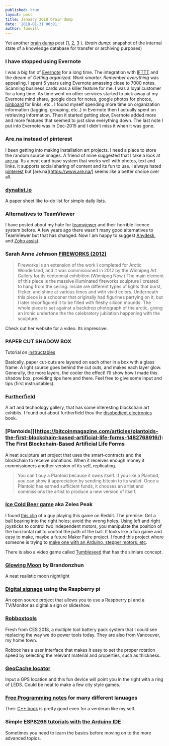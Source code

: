 ```yaml
---
published: true
layout: post
title: January 2018 brain dump
date: '2018-01-31 00:01'
author: funvill
---
```


Yet another [brain dump](https://en.wikipedia.org/wiki/Brain_dump) post ([1](https://blog.abluestar.com/notes-from-may_2017), [2](https://blog.abluestar.com/notes-from-april_2017), [3](https://blog.abluestar.com/notes-from-march_2017) ). (*brain dump:* snapshot of the internal state of a knowledge database for transfer or archiving purposes) 

### I have stopped using Evernote 
I was a big fan of [Evernote](https://evernote.com/) for a long time. The integration with [IFTTT](https://ifttt.com/) and the dream of *Getting organized. Work smarter. Remember everything* was appealing. I spent 5 years using Evernote amassing close to 7000 notes. Scanning business cards was a killer feature for me. I was a loyal customer for a long time. As time went on other services started to pick away at my Evernote mind share, google docs for notes, google photos for photos, [pinboard](https://pinboard.in/) for links, etc.. I found myself spending more time on organization information (tagging, grouping, etc..) in Evernote then I actually spent on retrieving information. Then it started getting slow, Evernote added more and more features that seemed to just slow everything down. The last note I put into Evernote was in Dec-2015 and I didn't miss it when it was gone. 

### Are.na instead of pinterest
I been getting into making installation art projects. I need a place to store the random source images. A friend of mine suggested that I take a look at [are.na](https://www.are.na/steven-smethurst). Its a neat card base system that works well with photos, text and links. it supports social sharing of content and its fun to use. I always hated [pinterest](https://www.pinterest.ca/) but [are.na](https://www.are.na/] seems like a better choice over all. 

### [dynalist.io](https://dynalist.io/)
A paper sheet like to-do list for simple daily lists. 

### Alternatives to TeamViewer
I have posted about my hate for [teamviewer](https://blog.abluestar.com/why-i-hate-teamviewer) and their horrible licence system before. A few years ago there wasn't many good alternatives to TeamViewer but that has changed. Now I am happy to suggest [Anydesk](https://anydesk.com/remote-desktop), and [Zoho assist](https://www.zoho.com/assist/). 

### Sarah Anne Johnson [FIREWORKS (2012)](http://sarahannejohnson.ca/works/fireworks-2012/) 
> Fireworks is an extension of the work I completed for Arctic Wonderland, and it was commissioned in 2012 by the Winnipeg Art Gallery for its centennial exhibition (Winnipeg Now.) The main element of this piece is the massive illuminated fireworks sculpture I created to hang from the ceiling. Inside are different types of lights that burst, flicker, and shine at various times and with vivid colors. Underneath this piece is a schooner that originally had figurines partying on it, but I later reconfigured it to be filled with fleshy silicon mounds. The whole piece is set against a backdrop photograph of the arctic, giving an ironic undertone the the celebratory jubilation happening with the sculpture.

Check out her website for a video. Its impressive. 

### PAPER CUT SHADOW BOX
Tutorial on [ instructables](http://www.instructables.com/id/Paper-Cut-Shadow-Box/)

Basically, paper cut-outs are layered on each other in a box with a glass frame. A light source goes behind the cut outs, and makes each layer glow. Generally, the more layers, the cooler the effect! I'll show how I made this shadow box, providing tips here and there. Feel free to give some input and tips (first instructables).

<blockquote class="imgur-embed-pub" lang="en" data-id="a/sKzEJ"><a href="//imgur.com/sKzEJ"></a></blockquote><script async src="//s.imgur.com/min/embed.js" charset="utf-8"></script>

### [Furtherfield](https://www.furtherfield.org/)
A art and technology gallery, that has some interesting blockchain art exhibits. I found out about furtherfield thou the [disobedient electronics](https://www.furtherfield.org/disobedient-electronics-protest-book-review/) book. 

### [Plantoids]](https://bitcoinmagazine.com/articles/plantoids-the-first-blockchain-based-artificial-life-forms-1482768916/): The First Blockchain-Based Artificial Life Forms
A neat sculpture art project that uses the smart-contracts and the blockchain to receive donations. When it receives enough money it commissioners another version of its self, replicating. 

> You can’t buy a Plantoid because it owns itself. If you like a Plantoid, you can show it appreciation by sending bitcoin to its wallet. Once a Plantoid has earned sufficient funds, it chooses an artist and commissions the artist to produce a new version of itself.

### [Ice Cold Beer game](https://en.wikipedia.org/wiki/Ice_Cold_Beer) aka Zeles Peak
I found [this clip](https://www.reddit.com/r/interestingasfuck/comments/7ktaby/what_a_ride/) of a guy playing this game on Reddit. The premise: Get a ball bearing into the right holes; avoid the wrong holes. Using left and right joysticks to control two independent motors, you manipulate the position of the horizontal rail to control the path of the ball. It looks like a fun game and easy to make, maybe a future Maker Faire project. I found this project where someone is trying to [make one with an Arduino, stepper motors, etc](http://www.everythingmaker.co/project-goal-zekes-peak-arcade-knockoff/). 

There is also a video game called [Tumbleseed](http://store.steampowered.com/app/457890/TumbleSeed/) that has the simlare concept. 

### [Glowing Moon](https://www.thingiverse.com/thing:2531838) by Brandonzhun
A neat realistic moon nightlight 

### [Digital signage](http://www.binaryemotions.com/) using the Raspberry pi 
An open source project that allows you to use a Raspberry pi and a TV/Monitor as digital a sign or slideshow. 

### [Robboxtools](http://www.robboxtools.com/)
Fresh from CES 2018, a multiple tool battery pack system that I could see replacing the way we do power tools today. They are also from Vancouver, my home town. 

Robbox has a user interface that makes it easy to set the proper rotation speed by selecting the relevant material and properties, such as thickness. 

### [GeoCache locator](http://www.instructables.com/id/Arduino-Geocache-Locator/)
Input a GPS location and this fun device will point you in the right with a ring of LEDS. Could be neat to make a few city style games. 

### [Free Programming notes](http://books.goalkicker.com/) for many different lanuages 
Their [C++ book](http://books.goalkicker.com/CPlusPlusBook/) is pretty good even for a verderan like my self. 

### Simple [ESP8266 tutorials with the Arduino IDE](http://www.electronicwings.com/nodemcu/arduino-ide)
Sometimes you need to learn the basics before moving on to the more advanced topics. 
